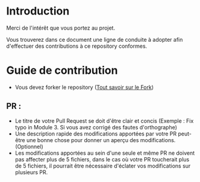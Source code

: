 # Introduction

Merci de l'intérêt que vous portez au projet.

Vous trouverez dans ce document une ligne de conduite à adopter afin d'effectuer des contributions à ce repository conformes.

# Guide de contribution

- Vous devez forker le repository ([Tout savoir sur le Fork](https://docs.github.com/fr/pull-requests/collaborating-with-pull-requests/working-with-forks/fork-a-repo))

## PR :

- Le titre de votre Pull Request se doit d'être clair et concis (Exemple : Fix typo in Module 3. Si vous avez corrigé des fautes d'orthographe)
- Une description rapide des modifications apportées par votre PR peut-être une bonne chose pour donner un aperçu des modifications. (Optionnel)
- Les modifications apportées au sein d'une seule et même PR ne doivent pas affecter plus de 5 fichiers, dans le cas où votre PR toucherait plus de 5 fichiers, il pourrait être nécessaire d'éclater vos modifications sur plusieurs PR.